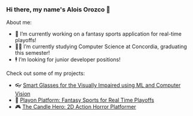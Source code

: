 ### Hi there, my name's Alois Orozco 👋

About me:

- 🔭 I’m currently working on a fantasy sports application for real-time playoffs!
- 🧑‍🎓 I’m currently studying Computer Science at Concordia, graduating this semester!
- 🕴️ I’m looking for junior developer positions!

Check out some of my projects:

- 👓 [Smart Glasses for the Visually Impaired using ML and Computer Vision](https://github.com/aloisorozco/Sight-Sense)
- 🏀 [Playon Platform: Fantasy Sports for Real Time Playoffs](https://github.com/aloisorozco/PlayOn-Platform)
- 🎮 [The Candle Hero: 2D Action Horror Platformer](https://github.com/aloisorozco/The-Candle-Hero)
